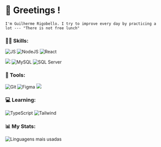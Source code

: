
# 💬 Greetings !
  `I'm Guilherme Rigobello. I try to improve every day by practicing a lot --- "There is not free lunch"`

 ### 👨‍💻 Skills: 


![JS](https://img.shields.io/badge/JavaScript-323330?style=for-the-badge&logo=javascript&logoColor=F7DF1E&color=1c1424)
![NodeJS](https://img.shields.io/badge/node.js-6DA55F?style=for-the-badge&logo=node.js&logoColor=white&color=1c1424)
![React](https://img.shields.io/badge/React-20232A?style=for-the-badge&logo=react&logoColor=61DAFB&color=1c1424)




![](https://img.shields.io/badge/MongoDB-4EA94B?style=for-the-badge&logo=mongodb&logoColor=white&color=1c1424)
![MySQL](https://img.shields.io/badge/MySQL-00000F?style=for-the-badge&logo=mysql&logoColor=007ACC&color=1c1424)
![SQL Server](https://img.shields.io/badge/SQL%20Server-CC2927?style=for-the-badge&logo=microsoft-sql-server&logoColor=white&color=1c1424)


### 🔧 Tools:


![Git](https://img.shields.io/badge/GIT-E44C30?style=for-the-badge&logo=git&logoColor=white&color=1c1424)
![Figma](https://img.shields.io/badge/Figma-696969?style=for-the-badge&logo=figma&logoColor=figma&color=1c1424)
![](https://img.shields.io/badge/Bootstrap-563D7C?style=for-the-badge&logo=bootstrap&logoColor=white&color=1c1424)

### 💻 Learning:

![TypeScript](https://img.shields.io/badge/typescript-1c1424?style=for-the-badge&logo=typescript&logoColor=007ACC)
![Tailwind](https://img.shields.io/badge/Tailwind-38B2AC?style=for-the-badge&logo=tailwind-css&logoColor=38B2AC&color=1c1424)



### 📊 My Stats:
![Linguagens mais usadas](https://github-readme-stats.vercel.app/api/top-langs/?username=Guilherme-Rigobello&layout=compact&theme=omni&bg_border_color=2f2f2f&cache_seconds=1800
)





